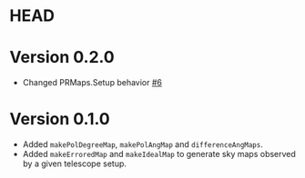 # HEAD

# Version 0.2.0
- Changed PRMaps.Setup behavior [#6](https://github.com/teob97/PRMaps.jl/pull/6)

# Version 0.1.0
- Added `makePolDegreeMap`, `makePolAngMap` and `differenceAngMaps`.
- Added `makeErroredMap` and `makeIdealMap` to generate sky maps observed by a given telescope setup.
